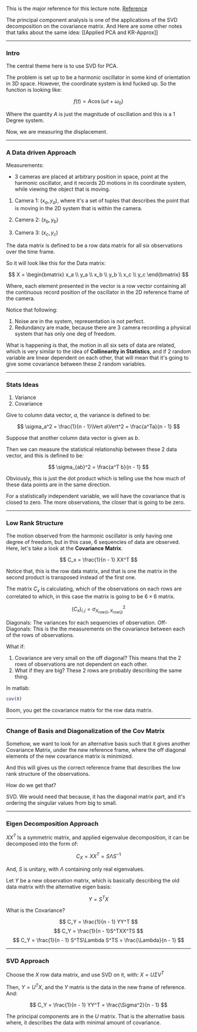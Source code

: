 
This is the major reference for this lecture note.
[Reference](https://www.youtube.com/watch?v=a9jdQGybYmE&ab_channel=AMATH301)

The principal component analysis is one of the applications of the SVD decomposition on the covariance matrix. And Here are some other notes that talks about the same idea: [[Applied PCA and KR-Approx]]

---

### Intro

The central theme here is to use SVD for PCA. 

The problem is set up to be a harmonic oscillator in some kind of orientation in 3D space. However, the coordinate system is knd fucked up. So the function is looking like: 

$$
f(t) = A\cos(\omega t + \omega_0)
$$

Where the quantity $A$ is just the magnitude of oscillation and this is a 1 Degree system. 

Now, we are measuring the displacement.

---
### A Data driven Approach

Measurements: 

* 3 cameras are placed at arbitrary position in space, point at the harmonic oscillator, and it records 2D motions in its coordinate system, while viewing the object that is moving. 

1. Camera 1: $(x_a, y_a)$, where it's a set of tuples that describes the point that is moving in the 2D system that is within the camera. 

2. Camera 2: $(x_b, y_b)$
3. Camera 3: $(x_c, y_c)$

The data matrix is defined to be a row data matrix for all six observations over the time frame. 

So it will look like this for the Data matrix: 

$$
X = \begin{bmatrix}
    x_a \\ y_a \\ x_b \\ y_b \\ x_c \\ y_c
\end{bmatrix}
$$

Where, each element presented in the vector is a row vector containing all the continuous record position of the oscillator in the 2D reference frame of the camera. 

Notice that following: 
1. Noise are in the system, representation is not perfect. 
2. Redundancy are made, because there are 3 camera recording a physical system that has only one deg of freedom. 

What is happening is that, the motion in all six sets of data are related, which is very similar to the idea of **Collinearity in Statistics**, and if 2 random variable are linear dependent on each other, that will mean that it's going to give some covariance between these 2 random variables.

---
### Stats Ideas

1. Variance
2. Covariance

Give to column data vector, $a$, the variance is defined to be: 

$$
\sigma_a^2 = \frac{1}{n - 1}\Vert a\Vert^2 = \frac{a^Ta}{n - 1} 
$$

Suppose that another column data vector is given as $b$. 

Then we can measure the statistical relationship between these 2 data vector, and this is defined to be: 

$$
\sigma_{ab}^2 = \frac{a^T b}{n - 1} 
$$

Obviously, this is just the dot product which is telling use the how much of these data points are in the same direction. 

For a statistically independent variable, we will have the covariance that is closed to zero. The more observations, the closer that is going to be zero. 

---
### Low Rank Structure

The motion observed from the harmonic oscillator is only having one degree of freedom, but in this case, 6 sequencies of data are observed. Here, let's take a look at the **Covariance Matrix**. 

$$
C_x = \frac{1}{n - 1} XX^T
$$

Notice that, this is the row data matrix, and that is one the matrix in the second product is transposed instead of the first one. 

The matrix $C_x$ is calculating, which of the observations on each rows are correlated to which, in this case the matrix is going to be $6 \times 6$ matrix. 

$$
(C_x)_{i, j} = \sigma_{X_{\text{row}(i)}, X_{\text{row(j)}}}^2
$$

Diagonals: The variances for each sequencies of observation. 
Off-Diagonals: This is the the measurements on the covariance between each of the rows of observations. 

What if: 
1. Covariance are very small on the off diagonal? This means that the 2 rows of observations are not dependent on each other. 
2. What if they are big? These 2 rows are probably describing the same thing. 

In matlab: 
```matlab
cov(X)
```

Boom, you get the covariance matrix for the row data matrix. 

---
### Change of Basis and Diagonalization of the Cov Matrix

Somehow, we want to look for an alternative basis such that it gives another Covariance Matrix, under the new reference frame, where the off diagonal elements of the new covariance matrix is minimized. 

And this will gives us the correct reference frame that describes the low rank structure of the observations. 

How do we get that? 

SVD. We would need that because, it has the diagonal matrix part, and it's ordering the singular values from big to small. 

---
### Eigen Decomposition Approach

$XX^T$ Is a symmetric matrix, and applied eigenvalue decomposition, it can be decomposed into the form of: 

$$
C_X = XX^T = S \Lambda S^{-1}
$$

And, $S$ is unitary, with $\Lambda$ containing only real eigenvalues. 

Let $Y$ be a new observation matrix, which is basically describing the old data matrix with the alternative eigen basis: 

$$
Y = S^T X
$$

What is the Covariance? 

$$
C_Y = \frac{1}{n - 1} YY^T
$$
$$
C_Y = \frac{1}{n - 1}S^TXX^TS
$$
$$
C_Y = \frac{1}{n - 1} S^TS\Lambda S^TS = \frac{\Lambda}{n - 1}
$$

---
### SVD Approach

Choose the $X$ row data matrix, and use SVD on it, with: $X = U\Sigma V^T$

Then, $Y = U^TX$, and the $Y$ matrix is the data in the new frame of reference. And: 

$$
C_Y = \frac{1}{n - 1} YY^T = \frac{\Sigma^2}{n - 1}
$$

The principal components are in the $U$ matrix. That is the alternative basis where, it describes the data with minimal amount of covariance.